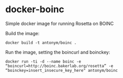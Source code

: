 # docker-boinc

Simple docker image for running Rosetta on BOINC

Build the image:

```
docker build -t antonym/boinc .
```

Run the image, setting the boincurl and boinckey:
```
docker run -ti -d --name boinc -e “boincurl=http://boinc.bakerlab.org/rosetta” -e “boinckey=insert_insecure_key_here" antonym/boinc
```
